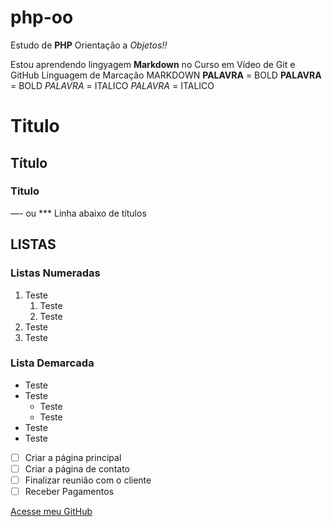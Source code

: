 # php-oo
 Estudo de **PHP** Orientação a *Objetos!!*
 
 Estou aprendendo lingyagem __Markdown__ no Curso em Vídeo de Git e GitHub
Linguagem de Marcação MARKDOWN
__PALAVRA__ =  BOLD
**PALAVRA** =  BOLD
*PALAVRA* =  ITALICO
_PALAVRA_ =  ITALICO
# Titulo 
## Título 
### Titulo 
—- ou *** Linha abaixo de títulos

## LISTAS

### Listas Numeradas
1. Teste
   1. Teste
   1. Teste
1. Teste
1. Teste

### Lista Demarcada
* Teste
* Teste
   * Teste
   * Teste
* Teste
* Teste

- [ ] Criar a página principal
- [ ] Criar a página de contato
- [ ] Finalizar reunião com o cliente
- [ ] Receber Pagamentos

[Acesse meu GitHub](https://bauc.ag)